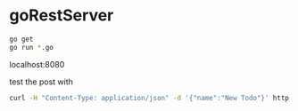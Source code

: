 # goRestServer

```sh
go get
go run *.go
```

localhost:8080

test the post with

```sh
curl -H "Content-Type: application/json" -d '{"name":"New Todo"}' http://localhost:8080/todos
```